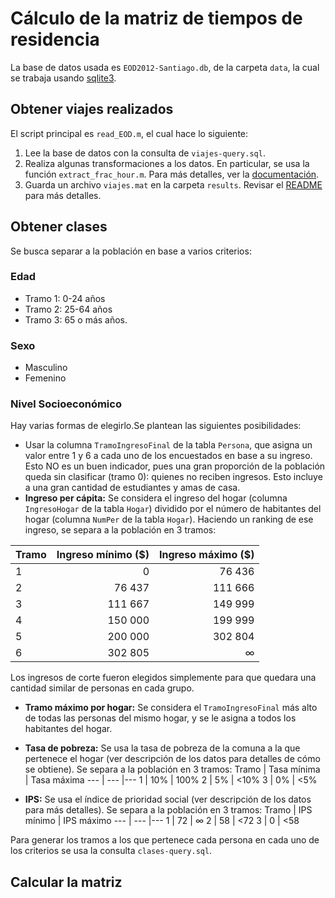 # Cálculo de la matriz de tiempos de residencia
La base de datos usada es `EOD2012-Santiago.db`, de la carpeta `data`, la cual se trabaja usando [sqlite3](https://www.mathworks.com/matlabcentral/fileexchange/68298-sqlite3).

## Obtener viajes realizados
El script principal es `read_EOD.m`, el cual hace lo siguiente:
1. Lee la base de datos con la consulta de `viajes-query.sql`. 
2. Realiza algunas transformaciones a los datos. En particular, se usa la función `extract_frac_hour.m`. Para más detalles, ver la [documentación](../../doc/read_EOD.html).
3. Guarda un archivo `viajes.mat` en la carpeta `results`. Revisar el [README](../../results/README.md) para más detalles.

## Obtener clases
Se busca separar a la población en base a varios criterios:

### Edad

- Tramo 1: 0-24 años
- Tramo 2: 25-64 años
- Tramo 3: 65 o más años.

### Sexo

- Masculino 
- Femenino

### Nivel Socioeconómico

Hay varias formas de elegirlo.Se plantean las siguientes posibilidades:
- Usar la columna `TramoIngresoFinal` de la tabla `Persona`, que asigna un valor entre 1 y 6 a cada uno de los encuestados en base a su ingreso. Esto NO es un buen indicador, pues una gran proporción de la población queda sin clasificar (tramo 0): quienes no reciben ingresos. Esto incluye a una gran cantidad de estudiantes y amas de casa.
- **Ingreso per cápita:** Se considera el ingreso del hogar (columna `IngresoHogar` de la tabla `Hogar`) dividido por el número de habitantes del hogar (columna `NumPer` de la tabla `Hogar`). Haciendo un ranking de ese ingreso, se separa a la población en 3 tramos:

Tramo | Ingreso mínimo ($) | Ingreso máximo ($)
---|---:|---:
1 | 0       | 76 436
2 | 76 437  | 111 666
3 | 111 667 | 149 999
4 | 150 000 | 199 999
5 | 200 000 | 302 804
6 | 302 805 | ∞

Los ingresos de corte fueron elegidos simplemente para que quedara una cantidad similar de personas en cada grupo.
- **Tramo máximo por hogar:** Se considera el `TramoIngresoFinal` más alto de todas las personas del mismo hogar, y se le asigna a todos los habitantes del hogar.
- **Tasa de pobreza:** Se usa la tasa de pobreza de la comuna a la que pertenece el hogar (ver descripción de los datos para detalles de cómo se obtiene). Se separa a la población en 3 tramos:
Tramo | Tasa mínima | Tasa máxima
--- | ---   |---
1   | 10%   | 100%
2   | 5%    | <10%
3   | 0%    | <5%

- **IPS:** Se usa el índice de prioridad social (ver descripción de los datos para más detalles). Se separa a la población en 3 tramos:
Tramo | IPS mínimo | IPS máximo
--- | ---   |---
1   | 72    | ∞
2   | 58    | <72
3   | 0    | <58

Para generar los tramos a los que pertenece cada persona en cada uno de los criterios se usa la consulta `clases-query.sql`.

## Calcular la matriz
